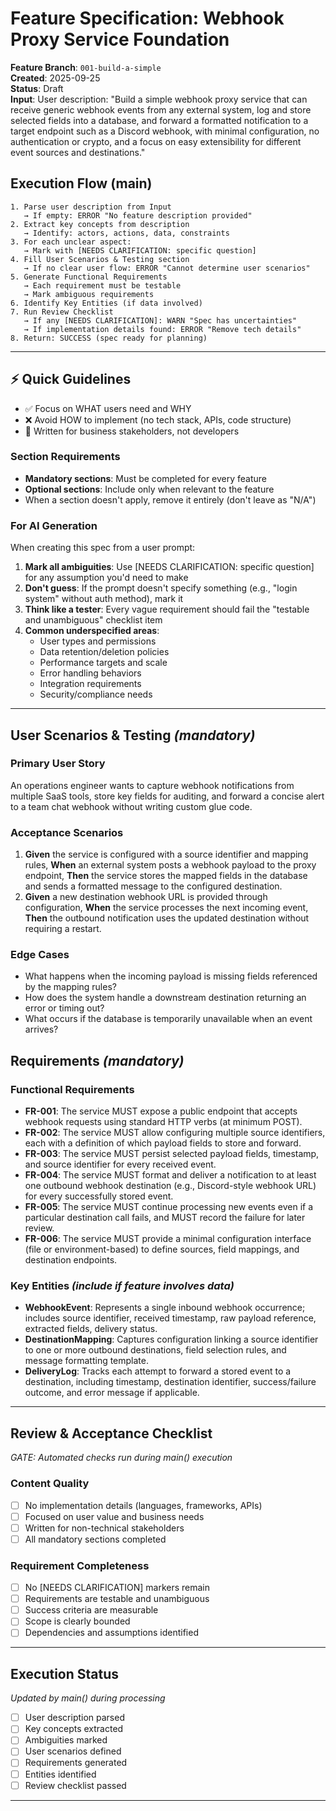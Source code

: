 # Feature Specification: Webhook Proxy Service Foundation

**Feature Branch**: `001-build-a-simple`  
**Created**: 2025-09-25  
**Status**: Draft  
**Input**: User description: "Build a simple webhook proxy service that can receive generic webhook events from any external system, log and store selected fields into a database, and forward a formatted notification to a target endpoint such as a Discord webhook, with minimal configuration, no authentication or crypto, and a focus on easy extensibility for different event sources and destinations."

## Execution Flow (main)
```
1. Parse user description from Input
   → If empty: ERROR "No feature description provided"
2. Extract key concepts from description
   → Identify: actors, actions, data, constraints
3. For each unclear aspect:
   → Mark with [NEEDS CLARIFICATION: specific question]
4. Fill User Scenarios & Testing section
   → If no clear user flow: ERROR "Cannot determine user scenarios"
5. Generate Functional Requirements
   → Each requirement must be testable
   → Mark ambiguous requirements
6. Identify Key Entities (if data involved)
7. Run Review Checklist
   → If any [NEEDS CLARIFICATION]: WARN "Spec has uncertainties"
   → If implementation details found: ERROR "Remove tech details"
8. Return: SUCCESS (spec ready for planning)
```

---

## ⚡ Quick Guidelines
- ✅ Focus on WHAT users need and WHY
- ❌ Avoid HOW to implement (no tech stack, APIs, code structure)
- 👥 Written for business stakeholders, not developers

### Section Requirements
- **Mandatory sections**: Must be completed for every feature
- **Optional sections**: Include only when relevant to the feature
- When a section doesn't apply, remove it entirely (don't leave as "N/A")

### For AI Generation
When creating this spec from a user prompt:
1. **Mark all ambiguities**: Use [NEEDS CLARIFICATION: specific question] for any assumption you'd need to make
2. **Don't guess**: If the prompt doesn't specify something (e.g., "login system" without auth method), mark it
3. **Think like a tester**: Every vague requirement should fail the "testable and unambiguous" checklist item
4. **Common underspecified areas**:
   - User types and permissions
   - Data retention/deletion policies  
   - Performance targets and scale
   - Error handling behaviors
   - Integration requirements
   - Security/compliance needs

---

## User Scenarios & Testing *(mandatory)*

### Primary User Story
An operations engineer wants to capture webhook notifications from multiple SaaS tools, store key fields for auditing, and forward a concise alert to a team chat webhook without writing custom glue code.

### Acceptance Scenarios
1. **Given** the service is configured with a source identifier and mapping rules, **When** an external system posts a webhook payload to the proxy endpoint, **Then** the service stores the mapped fields in the database and sends a formatted message to the configured destination.
2. **Given** a new destination webhook URL is provided through configuration, **When** the service processes the next incoming event, **Then** the outbound notification uses the updated destination without requiring a restart.

### Edge Cases
- What happens when the incoming payload is missing fields referenced by the mapping rules?
- How does the system handle a downstream destination returning an error or timing out?
- What occurs if the database is temporarily unavailable when an event arrives?

## Requirements *(mandatory)*

### Functional Requirements
- **FR-001**: The service MUST expose a public endpoint that accepts webhook requests using standard HTTP verbs (at minimum POST).
- **FR-002**: The service MUST allow configuring multiple source identifiers, each with a definition of which payload fields to store and forward.
- **FR-003**: The service MUST persist selected payload fields, timestamp, and source identifier for every received event.
- **FR-004**: The service MUST format and deliver a notification to at least one outbound webhook destination (e.g., Discord-style webhook URL) for every successfully stored event.
- **FR-005**: The service MUST continue processing new events even if a particular destination call fails, and MUST record the failure for later review.
- **FR-006**: The service MUST provide a minimal configuration interface (file or environment-based) to define sources, field mappings, and destination endpoints.

### Key Entities *(include if feature involves data)*
- **WebhookEvent**: Represents a single inbound webhook occurrence; includes source identifier, received timestamp, raw payload reference, extracted fields, delivery status.
- **DestinationMapping**: Captures configuration linking a source identifier to one or more outbound destinations, field selection rules, and message formatting template.
- **DeliveryLog**: Tracks each attempt to forward a stored event to a destination, including timestamp, destination identifier, success/failure outcome, and error message if applicable.

---

## Review & Acceptance Checklist
*GATE: Automated checks run during main() execution*

### Content Quality
- [ ] No implementation details (languages, frameworks, APIs)
- [ ] Focused on user value and business needs
- [ ] Written for non-technical stakeholders
- [ ] All mandatory sections completed

### Requirement Completeness
- [ ] No [NEEDS CLARIFICATION] markers remain
- [ ] Requirements are testable and unambiguous  
- [ ] Success criteria are measurable
- [ ] Scope is clearly bounded
- [ ] Dependencies and assumptions identified

---

## Execution Status
*Updated by main() during processing*

- [ ] User description parsed
- [ ] Key concepts extracted
- [ ] Ambiguities marked
- [ ] User scenarios defined
- [ ] Requirements generated
- [ ] Entities identified
- [ ] Review checklist passed

---
